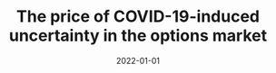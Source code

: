 ---
title: "The price of COVID-19-induced uncertainty in the options market"
collection: publications
permalink: /publication/2022-covid2
date: 2022-01-01
venue: 'Economics Letters'
paperurl: '/files/pdf/research/covid2.pdf'
link: 'https://doi.org/10.1016/j.econlet.2021.110265'
citation: 'Li, Jianhui, Xinfeng Ruan, and Jin E. Zhang, 2022, The price of COVID-19-induced uncertainty in the options market, <i>Economics Letters</i> 211, 110265, doi:10.1016/j.econlet.2021.110265'
---